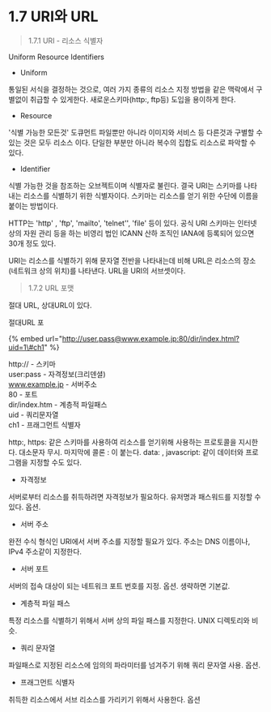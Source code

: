 # 1.7 URI와 URL

> 1.7.1 URI - 리소스 식별자

Uniform Resource Identifiers

* Uniform

통일된 서식을 결정하는 것으로, 여러 가지 종류의 리소스 지정 방법을 같은 맥락에서 구별없이 취급할 수 있게한다. 새로운스키마\(http:, ftp등\) 도입을 용이하게 한다.

* Resource

'식별 가능한 모든것' 도큐먼트 파일뿐만 아니라 이미지와 서비스 등 다른것과 구별할 수 있는 것은 모두 리소스 이다. 단일한 부분만 아니라 복수의 집합도 리소스로 파악할 수 있다.

* Identifier

식별 가능한 것을 참조하는 오브젝트이며 식별자로 불린다. 결국 URI는 스키마를 나타내는 리소스를 식별하기 위한 식별자이다. 스키마는 리소스를 얻기 위한 수단에 이름을 붙이는 방법이다.

HTTP는 'http' , 'ftp', 'mailto', 'telnet'', 'file' 등이 있다. 공식 URI 스키마는 인터넷 상의 자원 관리 등을 하는 비영리 법인 ICANN 산하 조직인 IANA에 등록되어 있으면 30개 정도 있다.

URI는 리소스를 식별하기 위해 문자열 전반을 나타내는데 비해 URL은 리소스의 장소\(네트워크 상의 위치\)를 나타낸다. URL을 URI의 서브셋이다.

> 1.7.2 URL 포맷

절대 URL, 상대URL이 있다.

절대URL 포

{% embed url="http://user.pass@www.example.jp:80/dir/index.html?uid=1\#ch1" %}

http://  - 스키마  
user:pass - 자격정보\(크리덴셜\)  
www.example.jp - 서버주소  
80 - 포트  
dir/index.htm - 계층적 파일패스  
uid - 쿼리문자열  
ch1 - 프래그먼트 식별자 

http:, https: 같은 스키마를 사용하여 리소스를 얻기위해 사용하는 프로토콜을 지시한다. 대소문자 무시. 마지막에 콜론 : 이 붙는다. data: , javascript: 같이 데이터와 프로그램을 지정할 수도 있다.

* 자격정보

서버로부터 리소스를 취득하려면 자격정보가 필요하다. 유저명과 패스워드를 지정할 수 있다. 옵션.

* 서버 주소

완전 수식 형식인 URI에서 서버 주소를 지정할 필요가 있다. 주소는 DNS 이름이나, IPv4 주소같이 지정한다.

* 서버 포트

서버의 접속 대상이 되는 네트워크 포트 번호를 지정. 옵션. 생략하면 기본값.

* 계층적 파일 패스

특정 리소스를 식별하기 위해서 서버 상의 파일 패스를 지정한다. UNIX 디렉토리와 비슷.

* 쿼리 문자열

파일패스로 지정된 리소스에 임의의 파라미터를 넘겨주기 위해 쿼리 문자열 사용. 옵션.

* 프래그먼트 식별자

취득한 리소스에서 서브 리소스를 가리키기 위해서 사용한다. 옵션

